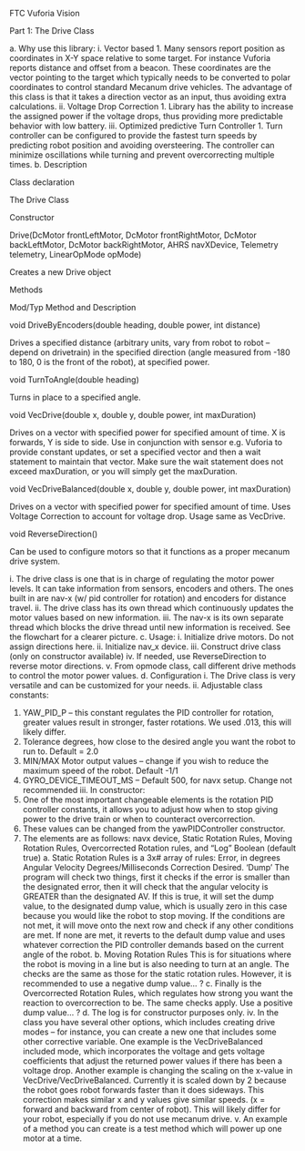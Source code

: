 FTC Vuforia Vision

Part 1: The Drive Class

a.	Why use this library:
	i.	Vector based
		1.	Many sensors report position as coordinates in X-Y space relative to some target. For instance Vuforia reports distance and offset from a beacon. These coordinates are the vector pointing to the target which typically needs to be converted to polar coordinates to control standard Mecanum drive vehicles. The advantage of this class is that it takes a direction vector as an input, thus avoiding extra calculations.
	ii.	Voltage Drop Correction
		1.	Library has the ability to increase the assigned power if the voltage drops, thus providing more predictable behavior with low battery.
	iii.	Optimized predictive Turn Controller
		1.	Turn controller can be configured to provide the fastest turn speeds by predicting robot position and avoiding oversteering. The controller can minimize oscillations while turning and prevent overcorrecting multiple times. 
b.	Description

Class declaration

The Drive Class

Constructor

Drive(DcMotor frontLeftMotor, DcMotor frontRightMotor, DcMotor backLeftMotor, DcMotor backRightMotor, AHRS navXDevice, Telemetry telemetry, LinearOpMode opMode)

Creates a new Drive object

Methods

Mod/Typ Method and Description

void DriveByEncoders(double heading, double power, int distance)

Drives a specified distance (arbitrary units, vary from robot to robot – depend on drivetrain) in the specified direction (angle measured from -180 to 180, 0 is the front of the robot), at specified power.

void TurnToAngle(double heading)
	
Turns in place to a specified angle.

void VecDrive(double x, double y, double power, int maxDuration)
	
Drives on a vector with specified power for specified amount of time. X is forwards, Y is side to side. Use in conjunction with sensor e.g. Vuforia to provide constant updates, or set a specified vector and then a wait statement to maintain that vector. Make sure the wait statement does not exceed maxDuration, or you will simply get the maxDuration.

void VecDriveBalanced(double x, double y, double power, int maxDuration)
	
Drives on a vector with specified power for specified amount of time. Uses Voltage Correction to account for voltage drop. Usage same as VecDrive.

void ReverseDirection()
	
Can be used to configure motors so that it functions as a proper mecanum drive system.



i.	The drive class is one that is in charge of regulating the motor power levels. It can take information from sensors, encoders and others. The ones built in are nav-x (w/ pid controller for rotation) and encoders for distance travel.
ii.	The drive class has its own thread which continuously updates the motor values based on new information.
iii.	The nav-x is its own separate thread which blocks the drive thread until new information is received. See the flowchart for a clearer picture.
c.	Usage:
i.	Initialize drive motors. Do not assign directions here.
ii.	Initialize nav_x device.
iii.	Construct drive class (only on constructor available)
iv.	If needed, use ReverseDirection to reverse motor directions.
v.	From opmode class, call different drive methods to control the motor power values.
d.	Configuration
i.	The Drive class is very versatile and can be customized for your needs.
ii.	Adjustable class constants:
1.	YAW_PID_P – this constant regulates the PID controller for rotation, greater values result in stronger, faster rotations. We used .013, this will likely differ.
2.	Tolerance degrees, how close to the desired angle you want the robot to run to. Default = 2.0
3.	MIN/MAX Motor output values – change if you wish to reduce the maximum speed of the robot. Default -1/1
4.	GYRO_DEVICE_TIMEOUT_MS – Default 500, for navx setup. Change not recommended
iii.	In constructor:
1.	One of the most important changeable elements is the rotation PID controller constants, it allows you to adjust how when to stop giving power to the drive train or when to counteract overcorrection. 
2.	These values can be changed from the yawPIDController constructor.
3.	The elements are as follows: navx device, Static Rotation Rules, Moving Rotation Rules, Overcorrected Rotation rules, and “Log” Boolean (default true)
a.	Static Rotation Rules is a 3x# array of rules:
Error, in degrees	Angular Velocity
Degrees/Milliseconds	Correction Desired. ‘Dump’
The program will check two things, first it checks if the error is smaller than the designated error, then it will check that the angular velocity is GREATER than the designated AV. If this is true, it will set the dump value, to the designated dump value, which is usually zero in this case because you would like the robot to stop moving. If the conditions are not met, it will move onto the next row and check if any other conditions are met.
If none are met, it reverts to the default dump value and uses whatever correction the PID controller demands based on the current angle of the robot.
b.	Moving Rotation Rules
This is for situations where the robot is moving in a line but is also needing to turn at an angle. The checks are the same as those for the static rotation rules. However, it is recommended to use a negative dump value… ?
c.	Finally is the Overcorrected Rotation Rules, which regulates how strong you want the reaction to overcorrection to be. The same checks apply. Use a positive dump value… ?
d.	The log is for constructor purposes only.
iv.	In the class you have several other options, which includes creating drive modes – for instance, you can create a new one that includes some other corrective variable. One example is the VecDriveBalanced included mode, which incorporates the voltage and gets voltage coefficients that adjust the returned power values if there has been a voltage drop. Another example is changing the scaling on the x-value in VecDrive/VecDriveBalanced. Currently it is scaled down by 2 because the robot goes robot forwards faster than it does sideways.  This correction makes similar x and y values give similar speeds. (x = forward and backward from center of robot). This will likely differ for your robot, especially if you do not use mecanum drive.
v.	An example of a method you can create is a test method which will power up one motor at a time.
